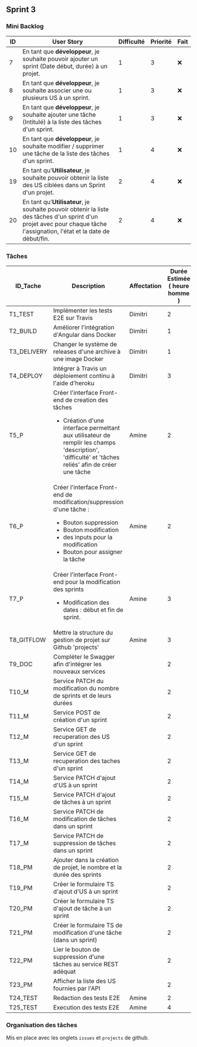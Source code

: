 ## Sprint 3

### Mini Backlog

| ID | User Story | Difficulté | Priorité | Fait |
| --- | --- | --- | --- | --- |
| 7 | En tant que **développeur**, je souhaite pouvoir ajouter un sprint (Date début, durée) à un projet.| 1 | 3 | :x:
| 8 | En tant que **développeur**, je souhaite associer une ou plusieurs US à un sprint.| 1 | 3 | :x:
| 9 | En tant que **développeur**, je souhaite ajouter une tâche (Intitulé)  à la liste des tâches d'un sprint.| 1 | 3 | :x:  
| 10 | En tant que **développeur**, je souhaite modifier / supprimer une tâche de la liste des tâches d'un sprint.| 1 | 4 | :x:
| 19 | En tant qu'**Utilisateur**, je souhaite pouvoir obtenir la liste des US ciblées dans un Sprint d'un projet.| 2 | 4 | :x:
| 20 | En tant qu'**Utilisateur**, je souhaite pouvoir obtenir la liste des tâches d'un sprint d'un projet avec pour chaque tâche l'assignation, l'état et la date de début/fin.| 2 | 4 | :x:

### Tâches

| ID_Tache | Description | Affectation | Durée Estimée ( heure homme ) | US Associés | Etat |
| --- | --- | --- | --- | --- | --- |
| T1_TEST | Implémenter les tests E2E sur Travis | Dimitri | 2 |  | :x:
| T2_BUILD | Améliorer l'intégration d'Angular dans Docker | Dimitri | 1 |  | :x:
| T3_DELIVERY | Changer le système de releases d'une archive à une image Docker | Dimitri | 1 |  | :x:
| T4_DEPLOY | Intégrer à Travis un déploiement continu à l'aide d'heroku | Dimitri | 3 |  | :x:
| T5_P | Créer l'interface Front-end de creation des tâches<br><ul><li>Création d'une interface permettant aux utilisateur de remplir les champs 'description', 'difficulté' et 'tâches reliés' afin de créer une tâche</li></ul> | Amine | 2 | 1 | :x:
| T6_P | Créer l'interface Front-end de modification/suppression d'une tâche : <br><ul><li>Bouton suppression</li><li>Bouton modification</li><li>des inputs pour la modification</li><li>Bouton pour assigner la tâche</li></ul> | Amine | 2 | 1 | :x:
| T7_P | Créer l'interface Front-end pour la modification des sprints<br><ul><li>Modification des dates : début et fin de sprint.</li></ul> | Amine | 3 | 1 | :x:
| T8_GITFLOW | Mettre la structure du gestion de projet sur Github 'projects' | Amine | 3 |  | :x:
| T9_DOC | Compléter le Swagger afin d'intégrer les nouveaux services |  | 2 | 1 | :x:
| T10_M | Service PATCH du modification du nombre de sprints et de leurs durées  |  | 2 | 1 | :x:
| T11_M | Service POST de création d'un sprint  |  | 2 | 1 | :x:
| T12_M | Service GET de recuperation des US d'un sprint  |  | 2 | 1 | :x:
| T13_M | Service GET de recuperation des taches d'un sprint  |  | 2 | 1 | :x:
| T14_M | Service PATCH d'ajout d'US à un sprint  |  | 2 | 1 | :x:
| T15_M | Service PATCH d'ajout de tâches à un sprint  |  | 2 | 1 | :x:
| T16_M | Service PATCH de modification de tâches dans un sprint  |  | 2 | 1 | :x:
| T17_M | Service PATCH de suppression de tâches dans un sprint  |  | 2 | 1 | :x:
| T18_PM | Ajouter dans la création de projet, le nombre et la durée des sprints |  | 2 | 7 | :x:
| T19_PM | Créer le formulaire TS d'ajout d'US à un sprint |  | 2 | 8 | :x:
| T20_PM | Créer le formulaire TS d'ajout de tâche à un sprint |  | 2 | 9 | :x:
| T21_PM | Créer le formulaire TS de modification d'une tâche (dans un sprint) |  | 2 | 10 | :x:
| T22_PM | Lier le bouton de suppression d'une tâches au service REST adéquat |  | 2 | 10 | :x:
| T23_PM | Afficher la liste des US fournies par l'API |  | 2 | 19 | :x:
| T24_TEST | Redaction des tests E2E | Amine | 2 |  | :x:
| T25_TEST | Execution des tests E2E | Amine | 4 |  | :x:

### Organisation des tâches

Mis en place avec les onglets `issues` et `projects` de github.

